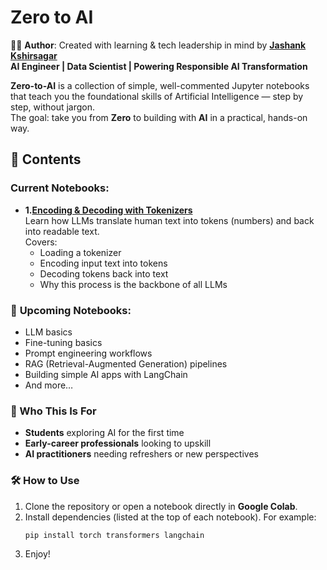 # Zero to AI
🧑‍💻 **Author**: Created with learning & tech leadership in mind by **[Jashank Kshirsagar](https://www.linkedin.com/in/jashank-kshirsagar/)**  
**AI Engineer | Data Scientist | Powering Responsible AI Transformation**

**Zero-to-AI** is a collection of simple, well-commented Jupyter notebooks that teach you the foundational skills of Artificial Intelligence — step by step, without jargon.  
The goal: take you from **Zero** to building with **AI** in a practical, hands-on way.  

## 📂 Contents  

### Current Notebooks:  
- **1.[Encoding & Decoding with Tokenizers](./Encoder_Decoder_Jashank.K.ipynb)**  
  Learn how LLMs translate human text into tokens (numbers) and back into readable text.  
  Covers:  
  - Loading a tokenizer  
  - Encoding input text into tokens  
  - Decoding tokens back into text  
  - Why this process is the backbone of all LLMs  

### 🔄 **Upcoming Notebooks:** 
- LLM basics
- Fine-tuning basics  
- Prompt engineering workflows  
- RAG (Retrieval-Augmented Generation) pipelines  
- Building simple AI apps with LangChain  
- And more…  



### 🎯 Who This Is For  
- **Students** exploring AI for the first time  
- **Early-career professionals** looking to upskill  
- **AI practitioners** needing refreshers or new perspectives  


### 🛠 How to Use  
1. Clone the repository or open a notebook directly in **Google Colab**.  
2. Install dependencies (listed at the top of each notebook). For example:  
   ```bash
   pip install torch transformers langchain
3. Enjoy! 
